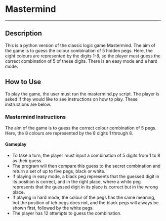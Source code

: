 # Mastermind
---
## Description
This is a python version of the classic logic game Mastermind. The aim of the game is to guess the colour combination of 5 hidden pegs. Here, the eight colours are represented by the digits 1-8, so the player must guess the correct combination of 5 of these digits. There is an easy mode and a hard mode.
## How to Use 
To play the game, the user must run the mastermind.py script. The player is asked if they would like to see instructions on how to play. These instructions are below.
### Mastermind Instructions
The aim of the game is to guess the correct colour combination of 5 pegs. Here, the 8 colours are represented by the 8 digits 1 through 8.
#### Gameplay
- To take a turn, the player must input a combination of 5 digits from 1 to 8 as their guess.
- The program will then compare this guess to the secret combination and return a set of up to five pegs, black or white. 
- If playing in easy mode, a black peg represents that the guessed digit in its position is correct, and in the right place, where a white peg represents that the guessed digit in its place is correct but in the wrong place.
- If playing in hard mode, the colour of the pegs has the same meaning, but the position of teh pegs does not, and the black pegs will always be shown first, followed by the white pegs.
- The player has 12 attempts to guess the combination.
